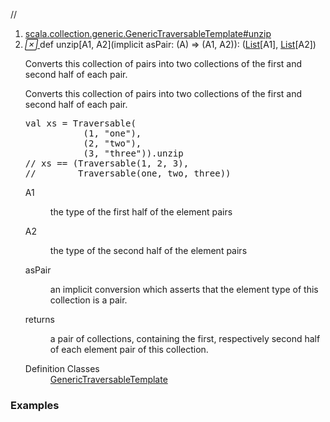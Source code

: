 //
<ol>
<li><a href="https://www.scala-lang.org/api/2.12.3/scala/collection/immutable/List.html#unzip[A1,A2](implicitasPair:A=>(A1,A2)):(CC[A1],CC[A2])">scala.collection.generic.GenericTraversableTemplate#unzip</a></li>
<li name="scala.collection.generic.GenericTraversableTemplate#unzip" visbl="pub" class="indented0 " data-isabs="false" fullcomment="yes" group="Ungrouped"> <a id="unzip[A1,A2](implicitasPair:A=>(A1,A2)):(CC[A1],CC[A2])"></a><a id="unzip[A1,A2]((A)⇒(A1,A2)):(List[A1],List[A2])"></a> <span class="permalink"> <a href="../../../scala/collection/immutable/List.html#unzip[A1,A2](implicitasPair:A=>(A1,A2)):(CC[A1],CC[A2])" title="Permalink"> <i class="material-icons"></i> </a> </span> <span class="modifier_kind"> <span class="modifier"></span> <span class="kind">def</span> </span> <span class="symbol"> <span class="name">unzip</span><span class="tparams">[<span name="A1">A1</span>, <span name="A2">A2</span>]</span><span class="params">(<span class="implicit">implicit </span><span name="asPair">asPair: (<span class="extype" name="scala.collection.immutable.List.A">A</span>) ⇒ (<span class="extype" name="scala.collection.generic.GenericTraversableTemplate.unzip.A1">A1</span>, <span class="extype" name="scala.collection.generic.GenericTraversableTemplate.unzip.A2">A2</span>)</span>)</span><span class="result">: (<a href="" class="extype" name="scala.collection.immutable.List">List</a>[<span class="extype" name="scala.collection.generic.GenericTraversableTemplate.unzip.A1">A1</span>], <a href="" class="extype" name="scala.collection.immutable.List">List</a>[<span class="extype" name="scala.collection.generic.GenericTraversableTemplate.unzip.A2">A2</span>])</span> </span> <p class="shortcomment cmt">Converts this collection of pairs into two collections of the first and second half of each pair.</p>
 <div class="fullcomment">
  <div class="comment cmt">
   <p>Converts this collection of pairs into two collections of the first and second half of each pair.</p>
   <pre><span class="kw">val</span> xs = Traversable(
           (<span class="num">1</span>, <span class="lit">"one"</span>),
           (<span class="num">2</span>, <span class="lit">"two"</span>),
           (<span class="num">3</span>, <span class="lit">"three"</span>)).unzip
<span class="cmt">// xs == (Traversable(1, 2, 3),</span>
<span class="cmt">//        Traversable(one, two, three))</span></pre>
  </div>
  <dl class="paramcmts block">
   <dt class="tparam">
    A1
   </dt>
   <dd class="cmt">
    <p>the type of the first half of the element pairs</p>
   </dd>
   <dt class="tparam">
    A2
   </dt>
   <dd class="cmt">
    <p>the type of the second half of the element pairs</p>
   </dd>
   <dt class="param">
    asPair
   </dt>
   <dd class="cmt">
    <p>an implicit conversion which asserts that the element type of this collection is a pair.</p>
   </dd>
   <dt>
    returns
   </dt>
   <dd class="cmt">
    <p>a pair of collections, containing the first, respectively second half of each element pair of this collection.</p>
   </dd>
  </dl>
  <dl class="attributes block"> 
   <dt>
    Definition Classes
   </dt>
   <dd>
    <a href="../generic/GenericTraversableTemplate.html" class="extype" name="scala.collection.generic.GenericTraversableTemplate">GenericTraversableTemplate</a>
   </dd>
  </dl>
 </div> </li>
        </ol>


### Examples



